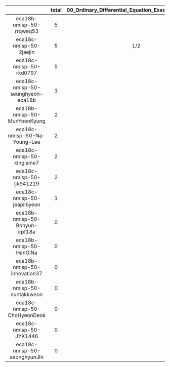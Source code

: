 |    |   total  |  00_Ordinary_Differential_Equation_Exact_Solution.ipynb  |  10_Forward_Euler.ipynb  |  15_Forward_Euler_Higher_Order.ipynb  |  20_Modified_Euler.ipynb  |  slopes_t_x.png  |  slopes_t_x.svg  |
|:--:|:----:|:----:|:----:|:----:|:----:|:----:|:----:|
| eca18b-nmisp-50-rrqweq53 | 5 |  | 1 | 1 | 3 |  |   |
| eca18c-nmisp-50-2jaejin | 5 | 1/2 | 3/4 | 2/3 | 9/4 | 5/12 | 5/12  |
| eca18c-nmisp-50-rkd0797 | 5 |  |  | 2 | 3 |  |   |
| eca18c-nmisp-50-seunghyeon-eca18b | 3 |  |  | 5/2 | 1/2 |  |   |
| eca18b-nmisp-50-MunYoonKyung | 2 |  |  | 1 | 1 |  |   |
| eca18c-nmisp-50-Na-Young-Lee | 2 |  |  | 1 | 1 |  |   |
| eca18c-nmisp-50-kingisme7 | 2 |  | 1/2 | 1 | 1/2 |  |   |
| eca18c-nmisp-50-ljk941219 | 2 |  |  | 1 | 1 |  |   |
| eca18c-nmisp-50-jeapilbyeon | 1 |  |  | 1 |  |  |   |
| eca18b-nmisp-50-Bohyun-cpf18a | 0 |  |  |  |  |  |   |
| eca18b-nmisp-50-HanGiNa | 0 |  |  |  |  |  |   |
| eca18b-nmisp-50-inhovation37 | 0 |  |  |  |  |  |   |
| eca18b-nmisp-50-suntakkweon | 0 |  |  |  |  |  |   |
| eca18c-nmisp-50-ChoHyeonDeok | 0 |  |  |  |  |  |   |
| eca18c-nmisp-50-JYK1446 | 0 |  |  |  |  |  |   |
| eca18c-nmisp-50-seonghyunJIn | 0 |  |  |  |  |  |   |

